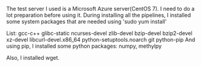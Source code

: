 The test server I used is a Microsoft Azure server(CentOS 7). I need to do a lot preparation before using it.
During installing all the pipelines, I installed some system packages that are needed using 'sudo yum install'

List:
  gcc-c++
  glibc-static
  ncurses-devel
  zlib-devel
  bzip-devel
  bzip2-devel
  xz-devel
  libcurl-devel.x86_64
  python-setuptools.noarch
  git
  python-pip
And using pip, I installed some python packages: numpy, methylpy

Also, I installed wget.

